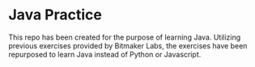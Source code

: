 # Java Practice

This repo has been created for the purpose of learning Java. Utilizing previous exercises provided by Bitmaker Labs, the exercises have been repurposed to learn Java instead of Python or Javascript.

